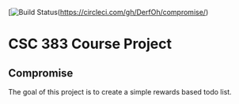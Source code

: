 [![Build Status](http://circleci-badges-max.herokuapp.com/img/DerfOh/compromise/?token=da9fe0c957cc8832dcb3617f96124e445468a24d)(https://circleci.com/gh/DerfOh/compromise/)

# CSC 383 Course Project
## Compromise

The goal of this project is to create a simple rewards based todo list.

